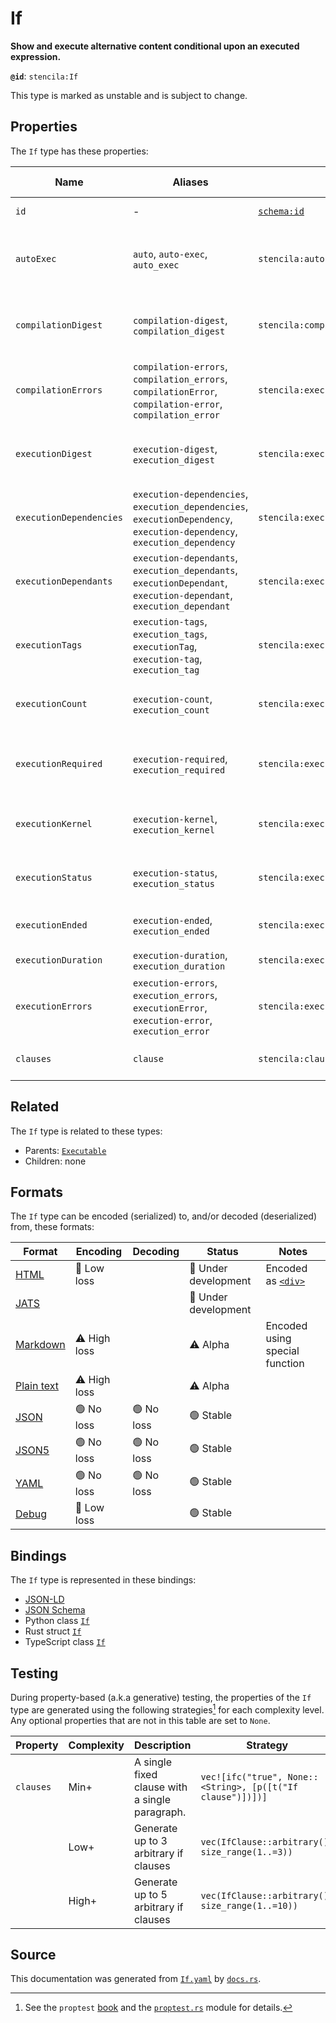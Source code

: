 # If

**Show and execute alternative content conditional upon an executed expression.**

**`@id`**: `stencila:If`

This type is marked as unstable and is subject to change.

## Properties

The `If` type has these properties:

| Name                    | Aliases                                                                                                                   | `@id`                                | Type                                                                                                                        | Description                                                          | Inherited from                                                                                          |
| ----------------------- | ------------------------------------------------------------------------------------------------------------------------- | ------------------------------------ | --------------------------------------------------------------------------------------------------------------------------- | -------------------------------------------------------------------- | ------------------------------------------------------------------------------------------------------- |
| `id`                    | -                                                                                                                         | [`schema:id`](https://schema.org/id) | [`String`](https://github.com/stencila/stencila/blob/main/docs/reference/schema/data/string.md)                             | The identifier for this item.                                        | [`Entity`](https://github.com/stencila/stencila/blob/main/docs/reference/schema/other/entity.md)        |
| `autoExec`              | `auto`, `auto-exec`, `auto_exec`                                                                                          | `stencila:autoExec`                  | [`AutomaticExecution`](https://github.com/stencila/stencila/blob/main/docs/reference/schema/flow/automatic-execution.md)    | Under which circumstances the code should be automatically executed. | [`Executable`](https://github.com/stencila/stencila/blob/main/docs/reference/schema/flow/executable.md) |
| `compilationDigest`     | `compilation-digest`, `compilation_digest`                                                                                | `stencila:compilationDigest`         | [`ExecutionDigest`](https://github.com/stencila/stencila/blob/main/docs/reference/schema/flow/execution-digest.md)          | A digest of the content, semantics and dependencies of the node.     | [`Executable`](https://github.com/stencila/stencila/blob/main/docs/reference/schema/flow/executable.md) |
| `compilationErrors`     | `compilation-errors`, `compilation_errors`, `compilationError`, `compilation-error`, `compilation_error`                  | `stencila:executionErrors`           | [`String`](https://github.com/stencila/stencila/blob/main/docs/reference/schema/data/string.md)*                            | Errors when executing the node.                                      | [`Executable`](https://github.com/stencila/stencila/blob/main/docs/reference/schema/flow/executable.md) |
| `executionDigest`       | `execution-digest`, `execution_digest`                                                                                    | `stencila:executionDigest`           | [`ExecutionDigest`](https://github.com/stencila/stencila/blob/main/docs/reference/schema/flow/execution-digest.md)          | The `compilationDigest` of the node when it was last executed.       | [`Executable`](https://github.com/stencila/stencila/blob/main/docs/reference/schema/flow/executable.md) |
| `executionDependencies` | `execution-dependencies`, `execution_dependencies`, `executionDependency`, `execution-dependency`, `execution_dependency` | `stencila:executionDependencies`     | [`ExecutionDependency`](https://github.com/stencila/stencila/blob/main/docs/reference/schema/flow/execution-dependency.md)* | The upstream dependencies of this node.                              | [`Executable`](https://github.com/stencila/stencila/blob/main/docs/reference/schema/flow/executable.md) |
| `executionDependants`   | `execution-dependants`, `execution_dependants`, `executionDependant`, `execution-dependant`, `execution_dependant`        | `stencila:executionDependants`       | [`ExecutionDependant`](https://github.com/stencila/stencila/blob/main/docs/reference/schema/flow/execution-dependant.md)*   | The downstream dependants of this node.                              | [`Executable`](https://github.com/stencila/stencila/blob/main/docs/reference/schema/flow/executable.md) |
| `executionTags`         | `execution-tags`, `execution_tags`, `executionTag`, `execution-tag`, `execution_tag`                                      | `stencila:executionTags`             | [`ExecutionTag`](https://github.com/stencila/stencila/blob/main/docs/reference/schema/flow/execution-tag.md)*               | Tags in the code which affect its execution.                         | [`Executable`](https://github.com/stencila/stencila/blob/main/docs/reference/schema/flow/executable.md) |
| `executionCount`        | `execution-count`, `execution_count`                                                                                      | `stencila:executionCount`            | [`Integer`](https://github.com/stencila/stencila/blob/main/docs/reference/schema/data/integer.md)                           | A count of the number of times that the node has been executed.      | [`Executable`](https://github.com/stencila/stencila/blob/main/docs/reference/schema/flow/executable.md) |
| `executionRequired`     | `execution-required`, `execution_required`                                                                                | `stencila:executionRequired`         | [`ExecutionRequired`](https://github.com/stencila/stencila/blob/main/docs/reference/schema/flow/execution-required.md)      | Whether, and why, the code requires execution or re-execution.       | [`Executable`](https://github.com/stencila/stencila/blob/main/docs/reference/schema/flow/executable.md) |
| `executionKernel`       | `execution-kernel`, `execution_kernel`                                                                                    | `stencila:executionKernel`           | [`String`](https://github.com/stencila/stencila/blob/main/docs/reference/schema/data/string.md)                             | The id of the kernel that the node was last executed in.             | [`Executable`](https://github.com/stencila/stencila/blob/main/docs/reference/schema/flow/executable.md) |
| `executionStatus`       | `execution-status`, `execution_status`                                                                                    | `stencila:executionStatus`           | [`ExecutionStatus`](https://github.com/stencila/stencila/blob/main/docs/reference/schema/flow/execution-status.md)          | Status of the most recent, including any current, execution.         | [`Executable`](https://github.com/stencila/stencila/blob/main/docs/reference/schema/flow/executable.md) |
| `executionEnded`        | `execution-ended`, `execution_ended`                                                                                      | `stencila:executionEnded`            | [`Timestamp`](https://github.com/stencila/stencila/blob/main/docs/reference/schema/data/timestamp.md)                       | The timestamp when the last execution ended.                         | [`Executable`](https://github.com/stencila/stencila/blob/main/docs/reference/schema/flow/executable.md) |
| `executionDuration`     | `execution-duration`, `execution_duration`                                                                                | `stencila:executionDuration`         | [`Duration`](https://github.com/stencila/stencila/blob/main/docs/reference/schema/data/duration.md)                         | Duration of the last execution.                                      | [`Executable`](https://github.com/stencila/stencila/blob/main/docs/reference/schema/flow/executable.md) |
| `executionErrors`       | `execution-errors`, `execution_errors`, `executionError`, `execution-error`, `execution_error`                            | `stencila:executionErrors`           | [`ExecutionError`](https://github.com/stencila/stencila/blob/main/docs/reference/schema/code/execution-error.md)*           | Errors when executing the node.                                      | [`Executable`](https://github.com/stencila/stencila/blob/main/docs/reference/schema/flow/executable.md) |
| `clauses`               | `clause`                                                                                                                  | `stencila:clauses`                   | [`IfClause`](https://github.com/stencila/stencila/blob/main/docs/reference/schema/flow/if-clause.md)*                       | The clauses making up the `If` node                                  | -                                                                                                       |

## Related

The `If` type is related to these types:

- Parents: [`Executable`](https://github.com/stencila/stencila/blob/main/docs/reference/schema/flow/executable.md)
- Children: none

## Formats

The `If` type can be encoded (serialized) to, and/or decoded (deserialized) from, these formats:

| Format                                                                                        | Encoding         | Decoding     | Status                 | Notes                                                                               |
| --------------------------------------------------------------------------------------------- | ---------------- | ------------ | ---------------------- | ----------------------------------------------------------------------------------- |
| [HTML](https://github.com/stencila/stencila/blob/main/docs/reference/formats/html.md)         | 🔷 Low loss       |              | 🚧 Under development    | Encoded as [`<div>`](https://developer.mozilla.org/en-US/docs/Web/HTML/Element/div) |
| [JATS](https://github.com/stencila/stencila/blob/main/docs/reference/formats/jats.md)         |                  |              | 🚧 Under development    |                                                                                     |
| [Markdown](https://github.com/stencila/stencila/blob/main/docs/reference/formats/markdown.md) | ⚠️ High loss     |              | ⚠️ Alpha               | Encoded using special function                                                      |
| [Plain text](https://github.com/stencila/stencila/blob/main/docs/reference/formats/text.md)   | ⚠️ High loss     |              | ⚠️ Alpha               |                                                                                     |
| [JSON](https://github.com/stencila/stencila/blob/main/docs/reference/formats/json.md)         | 🟢 No loss        | 🟢 No loss    | 🟢 Stable               |                                                                                     |
| [JSON5](https://github.com/stencila/stencila/blob/main/docs/reference/formats/json5.md)       | 🟢 No loss        | 🟢 No loss    | 🟢 Stable               |                                                                                     |
| [YAML](https://github.com/stencila/stencila/blob/main/docs/reference/formats/yaml.md)         | 🟢 No loss        | 🟢 No loss    | 🟢 Stable               |                                                                                     |
| [Debug](https://github.com/stencila/stencila/blob/main/docs/reference/formats/debug.md)       | 🔷 Low loss       |              | 🟢 Stable               |                                                                                     |

## Bindings

The `If` type is represented in these bindings:

- [JSON-LD](https://stencila.dev/If.jsonld)
- [JSON Schema](https://stencila.dev/If.schema.json)
- Python class [`If`](https://github.com/stencila/stencila/blob/main/python/python/stencila/types/if.py)
- Rust struct [`If`](https://github.com/stencila/stencila/blob/main/rust/schema/src/types/if.rs)
- TypeScript class [`If`](https://github.com/stencila/stencila/blob/main/typescript/src/types/If.ts)

## Testing

During property-based (a.k.a generative) testing, the properties of the `If` type are generated using the following strategies[^1] for each complexity level. Any optional properties that are not in this table are set to `None`.

| Property  | Complexity | Description                                    | Strategy                                                   |
| --------- | ---------- | ---------------------------------------------- | ---------------------------------------------------------- |
| `clauses` | Min+       | A single fixed clause with a single paragraph. | `vec![ifc("true", None::<String>, [p([t("If clause")])])]` |
|           | Low+       | Generate up to 3 arbitrary if clauses          | `vec(IfClause::arbitrary(), size_range(1..=3))`            |
|           | High+      | Generate up to 5 arbitrary if clauses          | `vec(IfClause::arbitrary(), size_range(1..=10))`           |

## Source

This documentation was generated from [`If.yaml`](https://github.com/stencila/stencila/blob/main/schema/If.yaml) by [`docs.rs`](https://github.com/stencila/stencila/blob/main/rust/schema-gen/src/docs.rs).

[^1]: See the `proptest` [book](https://proptest-rs.github.io/proptest/) and the [`proptest.rs`](https://github.com/stencila/stencila/blob/main/rust/schema/src/proptests.rs) module for details.